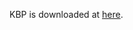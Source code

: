KBP is downloaded at [here](https://drive.google.com/drive/folders/0B--ZKWD8ahE4RjFLUkVQTm93WVU?usp=sharing).
